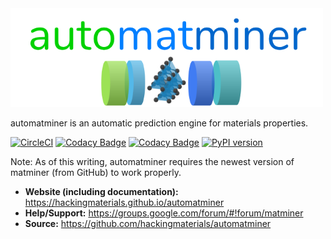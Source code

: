 <img src="./docs/source/_static/logo_lowres.png" alt="logo" width="500"/>

automatminer is an automatic prediction engine for materials properties.

[![CircleCI](https://img.shields.io/circleci/project/github/hackingmaterials/automatminer/master.svg)](https://circleci.com/gh/hackingmaterials/automatminer)
[![Codacy Badge](https://img.shields.io/codacy/grade/aa63dd7aa85e480bbe0e924a02ad1540.svg)](https://www.codacy.com/app/ardunn/automatminer)
[![Codacy Badge](https://img.shields.io/codacy/coverage/aa63dd7aa85e480bbe0e924a02ad1540.svg?colorB=brightgreen)](https://www.codacy.com/app/ardunn/automatminer)
[![PyPI version](https://img.shields.io/pypi/v/automatminer.svg?colorB=blue)](https://pypi.org/project/automatminer/)

Note: As of this writing, automatminer requires the newest version of matminer (from GitHub) to work properly. 

- **Website (including documentation):** <https://hackingmaterials.github.io/automatminer>
- **Help/Support:** <https://groups.google.com/forum/#!forum/matminer>
- **Source:** <https://github.com/hackingmaterials/automatminer>
